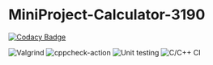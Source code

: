 # MiniProject-Calculator-3190

[![Codacy Badge](https://api.codacy.com/project/badge/Grade/7b7db0bbb2f54c02bd1ef460201fae42)](https://app.codacy.com/gh/99003190/MiniProject-Calculator-3190?utm_source=github.com&utm_medium=referral&utm_content=99003190/MiniProject-Calculator-3190&utm_campaign=Badge_Grade)

![Valgrind](https://github.com/99003190/MiniProject-Calculator-3190/workflows/Valgrind/badge.svg)
![cppcheck-action](https://github.com/99003190/MiniProject-Calculator-3190/workflows/cppcheck-action/badge.svg)
![Unit testing](https://github.com/99003190/MiniProject-Calculator-3190/workflows/Unit%20testing/badge.svg)
![C/C++ CI](https://github.com/99003190/MiniProject-Calculator-3190/workflows/C/C++%20CI/badge.svg)

